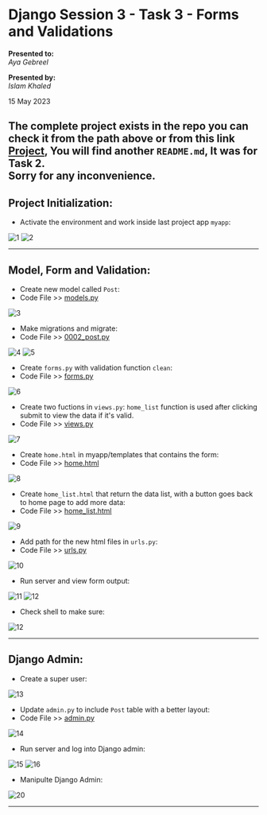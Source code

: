 # Django Session 3 - Task 3 - Forms and Validations

**Presented to:**    
_Aya Gebreel_    

**Presented by:**   
_Islam Khaled_    

15 May 2023

__The complete project exists in the repo you can check it from the path above or from this link [Project](https://github.com/eslamkhaled560/Sprints-Tasks/tree/main/7-%20Django/Django%20Projects/S_DJ_01_Portfolio_Project), You will find another ```README.md```, It was for Task 2.    
Sorry for any inconvenience.__
-----------------------------------------
## Project Initialization:

- Activate the environment and work inside last project app ```myapp```:

![1](https://github.com/eslamkhaled560/Sprints-Tasks/assets/54172897/fea9f967-dfcd-4031-abe7-1577324d7dde)
![2](https://github.com/eslamkhaled560/Sprints-Tasks/assets/54172897/6ac18a7f-9ee8-488d-a8a0-89a5cd85f01c)

-----------------------------------------
## Model, Form and Validation:

- Create new model called ```Post```:
- Code File >> [models.py](https://github.com/eslamkhaled560/Sprints-Tasks/blob/main/7-%20Django/Django%20Projects/S_DJ_01_Portfolio_Project/myapp/models.py)

![3](https://github.com/eslamkhaled560/Sprints-Tasks/assets/54172897/5acb8945-3d29-4502-a6bc-1146aa197873)

- Make migrations and migrate:
- Code File >> [0002_post.py](https://github.com/eslamkhaled560/Sprints-Tasks/blob/main/7-%20Django/Django%20Projects/S_DJ_01_Portfolio_Project/myapp/migrations/0002_post.py)

![4](https://github.com/eslamkhaled560/Sprints-Tasks/assets/54172897/2a8e664e-5a6d-4c46-b8cd-34255c7d0c88)
![5](https://github.com/eslamkhaled560/Sprints-Tasks/assets/54172897/6818cf2f-762e-400d-9db1-b1550c159003)

- Create ```forms.py``` with validation function ```clean```:
- Code File >> [forms.py](https://github.com/eslamkhaled560/Sprints-Tasks/blob/main/7-%20Django/Django%20Projects/S_DJ_01_Portfolio_Project/myapp/forms.py)

![6](https://github.com/eslamkhaled560/Sprints-Tasks/assets/54172897/9c2702aa-2657-4208-9a0b-c2d170a549ee)

- Create two fuctions in ```views.py```: ```home_list``` function is used after clicking submit to view the data if it's valid.
- Code File >> [views.py](https://github.com/eslamkhaled560/Sprints-Tasks/blob/main/7-%20Django/Django%20Projects/S_DJ_01_Portfolio_Project/myapp/views.py)

![7](https://github.com/eslamkhaled560/Sprints-Tasks/assets/54172897/66857333-6c8a-4b37-8a31-3c2cad5dc2f7)

- Create ```home.html``` in myapp/templates that contains the form:
- Code File >> [home.html](https://github.com/eslamkhaled560/Sprints-Tasks/blob/main/7-%20Django/Django%20Projects/S_DJ_01_Portfolio_Project/myapp/templates/home.html)

![8](https://github.com/eslamkhaled560/Sprints-Tasks/assets/54172897/76498732-19c6-45b7-b45f-0120b3f2a655)

- Create ```home_list.html``` that return the data list, with a button goes back to home page to add more data:
- Code File >> [home_list.html](https://github.com/eslamkhaled560/Sprints-Tasks/blob/main/7-%20Django/Django%20Projects/S_DJ_01_Portfolio_Project/myapp/templates/home_list.html)

![9](https://github.com/eslamkhaled560/Sprints-Tasks/assets/54172897/b3bae06f-d441-475d-8585-7a33ffb9eb44)

- Add path for the new html files in ```urls.py```:
- Code File >> [urls.py](https://github.com/eslamkhaled560/Sprints-Tasks/blob/main/7-%20Django/Django%20Projects/S_DJ_01_Portfolio_Project/myapp/urls.py)

![10](https://github.com/eslamkhaled560/Sprints-Tasks/assets/54172897/41e40fd0-3a50-4dd6-a4be-c2e3cf8185f6)

- Run server and view form output:

![11](https://github.com/eslamkhaled560/Sprints-Tasks/assets/54172897/4a814dc2-ac02-48c4-aa62-f55760b2f7e3)
![12](https://github.com/eslamkhaled560/Sprints-Tasks/assets/54172897/88624ea2-ab17-4361-9cd0-d360bce4253a)

- Check shell to make sure:

![12](https://github.com/eslamkhaled560/Sprints-Tasks/assets/54172897/baf41580-55a2-4c14-8846-443ccf0fcfd2)

-----------------------------------------
## Django Admin:

- Create a super user:

![13](https://github.com/eslamkhaled560/Sprints-Tasks/assets/54172897/80510061-d26a-450c-afda-ac20c226209c)

- Update ```admin.py``` to include ```Post``` table with a better layout:
- Code File >> [admin.py](https://github.com/eslamkhaled560/Sprints-Tasks/blob/main/7-%20Django/Django%20Projects/S_DJ_01_Portfolio_Project/myapp/admin.py)

![14](https://github.com/eslamkhaled560/Sprints-Tasks/assets/54172897/51332f38-39a5-428e-ab77-8cd9f824003e)

- Run server and log into Django admin:

![15](https://github.com/eslamkhaled560/Sprints-Tasks/assets/54172897/36b50c98-71ab-4251-87b6-c4db4c09a637)
![16](https://github.com/eslamkhaled560/Sprints-Tasks/assets/54172897/e52673e3-eb84-4bd9-b3eb-b3fec9288a34)

- Manipulte Django Admin:

![20](https://github.com/eslamkhaled560/Sprints-Tasks/assets/54172897/6c7f810e-f507-4da2-8ced-ca2a892f4db0)

-----------------------------------------
